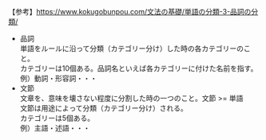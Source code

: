 【参考】https://www.kokugobunpou.com/文法の基礎/単語の分類-3-品詞の分類/  
- 品詞  
単語をルールに沿って分類（カテゴリー分け）した時の各カテゴリーのこと。  
カテゴリーは10個ある。品詞名といえば各カテゴリーに付けた名前を指す。
例）動詞・形容詞・・・    
- 文節  
文章を、意味を壊さない程度に分割した時の一つのこと。文節 >= 単語  
文節は用途によって分類（カテゴリー分け）される。  
カテゴリーは5個ある。  
例）主語・述語・・・    
  
  
